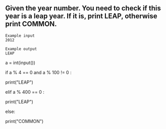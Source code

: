 ## Given the year number. You need to check if this year is a leap year. If it is, print LEAP, otherwise print COMMON.
```
Example input
2012

Example output
LEAP
```
a = int(input())

if a % 4 == 0 and a % 100 != 0 :

print("LEAP")

elif a % 400 == 0 :  

print("LEAP")

else:

print("COMMON")
